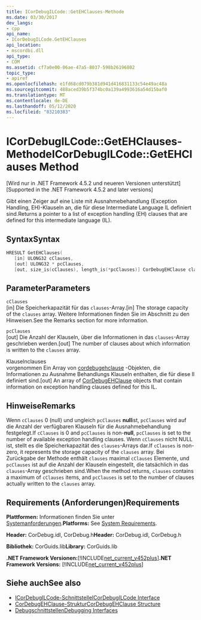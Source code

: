 ```yaml
---
title: ICorDebugILCode::GetEHClauses-Methode
ms.date: 03/30/2017
dev_langs:
- cpp
api_name:
- ICorDebugILCode.GetEHClauses
api_location:
- mscordbi.dll
api_type:
- COM
ms.assetid: cf7a0e00-06ae-47a5-8037-598b26196802
topic_type:
- apiref
ms.openlocfilehash: e1fd68cd079b381d941d416831133c54e49ac48a
ms.sourcegitcommit: 488aced39b5f374bc0a139a4993616a54d15baf0
ms.translationtype: MT
ms.contentlocale: de-DE
ms.lasthandoff: 05/12/2020
ms.locfileid: "83210383"
---
```

# <a name="icordebugilcodegetehclauses-method"></a><span data-ttu-id="8bbda-102">ICorDebugILCode::GetEHClauses-Methode</span><span class="sxs-lookup"><span data-stu-id="8bbda-102">ICorDebugILCode::GetEHClauses Method</span></span>
<span data-ttu-id="8bbda-103">[Wird nur in .NET Framework 4.5.2 und neueren Versionen unterstützt]</span><span class="sxs-lookup"><span data-stu-id="8bbda-103">[Supported in the .NET Framework 4.5.2 and later versions]</span></span>  
  
 <span data-ttu-id="8bbda-104">Gibt einen Zeiger auf eine Liste mit Ausnahmebehandlung (Exception Handling, EH)-Klauseln an, die für diese Intermediate Language IL definiert sind.</span><span class="sxs-lookup"><span data-stu-id="8bbda-104">Returns a pointer to a list of exception handling (EH) clauses that are defined for this intermediate language (IL).</span></span>  
  
## <a name="syntax"></a><span data-ttu-id="8bbda-105">Syntax</span><span class="sxs-lookup"><span data-stu-id="8bbda-105">Syntax</span></span>  
  
```cpp
HRESULT GetEHClauses(  
   [in] ULONG32 cClauses,  
   [out] ULONG32 * pcClauses,  
   [out, size_is(cClauses), length_is(*pcClauses)] CorDebugEHClause clauses[]);  
```  
  
## <a name="parameters"></a><span data-ttu-id="8bbda-106">Parameter</span><span class="sxs-lookup"><span data-stu-id="8bbda-106">Parameters</span></span>  
 `cClauses`  
 <span data-ttu-id="8bbda-107">[in] Die Speicherkapazität für das `clauses`-Array.</span><span class="sxs-lookup"><span data-stu-id="8bbda-107">[in] The storage capacity of the `clauses` array.</span></span> <span data-ttu-id="8bbda-108">Weitere Informationen finden Sie im Abschnitt zu den Hinweisen.</span><span class="sxs-lookup"><span data-stu-id="8bbda-108">See the Remarks section for more information.</span></span>  
  
 `pcClauses`  
 <span data-ttu-id="8bbda-109">[out] Die Anzahl der Klauseln, über die Informationen in das `clauses`-Array geschrieben werden.</span><span class="sxs-lookup"><span data-stu-id="8bbda-109">[out] The number of clauses about which information is written to the `clauses` array.</span></span>  
  
 <span data-ttu-id="8bbda-110">Klauseln</span><span class="sxs-lookup"><span data-stu-id="8bbda-110">clauses</span></span>  
 <span data-ttu-id="8bbda-111">vorgenommen Ein Array von [cordebugehclause](cordebugehclause-structure.md) -Objekten, die Informationen zu Ausnahme Behandlungs Klauseln enthalten, die für diese Il definiert sind.</span><span class="sxs-lookup"><span data-stu-id="8bbda-111">[out] An array of [CorDebugEHClause](cordebugehclause-structure.md) objects that contain information on exception handling clauses defined for this IL.</span></span>  
  
## <a name="remarks"></a><span data-ttu-id="8bbda-112">Hinweise</span><span class="sxs-lookup"><span data-stu-id="8bbda-112">Remarks</span></span>  
 <span data-ttu-id="8bbda-113">Wenn `cClauses` 0 (null) und ungleich `pcClauses` **null**ist, `pcClauses` wird auf die Anzahl der verfügbaren Klauseln für die Ausnahmebehandlung festgelegt.</span><span class="sxs-lookup"><span data-stu-id="8bbda-113">If `cClauses` is 0 and `pcClauses` is non-**null**, `pcClauses` is set to the number of available exception handling clauses.</span></span> <span data-ttu-id="8bbda-114">Wenn `cClauses` nicht NULL ist, stellt es die Speicherkapazität des `clauses`-Arrays dar.</span><span class="sxs-lookup"><span data-stu-id="8bbda-114">If `cClauses` is non-zero, it represents the storage capacity of the `clauses` array.</span></span> <span data-ttu-id="8bbda-115">Bei Zurückgabe der Methode enthält `clauses` maximal `cClauses` Elemente, und `pcClauses` ist auf die Anzahl der Klauseln eingestellt, die tatsächlich in das `clauses`-Array geschrieben sind.</span><span class="sxs-lookup"><span data-stu-id="8bbda-115">When the method returns, `clauses` contains a maximum of `cClauses` items, and `pcClauses` is set to the number of clauses actually written to the `clauses` array.</span></span>  
  
## <a name="requirements"></a><span data-ttu-id="8bbda-116">Requirements (Anforderungen)</span><span class="sxs-lookup"><span data-stu-id="8bbda-116">Requirements</span></span>  
 <span data-ttu-id="8bbda-117">**Plattformen:** Informationen finden Sie unter [Systemanforderungen](../../get-started/system-requirements.md).</span><span class="sxs-lookup"><span data-stu-id="8bbda-117">**Platforms:** See [System Requirements](../../get-started/system-requirements.md).</span></span>  
  
 <span data-ttu-id="8bbda-118">**Header:** CorDebug.idl, CorDebug.h</span><span class="sxs-lookup"><span data-stu-id="8bbda-118">**Header:** CorDebug.idl, CorDebug.h</span></span>  
  
 <span data-ttu-id="8bbda-119">**Bibliothek:** CorGuids.lib</span><span class="sxs-lookup"><span data-stu-id="8bbda-119">**Library:** CorGuids.lib</span></span>  
  
 <span data-ttu-id="8bbda-120">**.NET Framework Versionen:**[!INCLUDE[net_current_v452plus](../../../../includes/net-current-v452plus-md.md)]</span><span class="sxs-lookup"><span data-stu-id="8bbda-120">**.NET Framework Versions:** [!INCLUDE[net_current_v452plus](../../../../includes/net-current-v452plus-md.md)]</span></span>  
  
## <a name="see-also"></a><span data-ttu-id="8bbda-121">Siehe auch</span><span class="sxs-lookup"><span data-stu-id="8bbda-121">See also</span></span>

- [<span data-ttu-id="8bbda-122">ICorDebugILCode-Schnittstelle</span><span class="sxs-lookup"><span data-stu-id="8bbda-122">ICorDebugILCode Interface</span></span>](icordebugilcode-interface.md)
- [<span data-ttu-id="8bbda-123">CorDebugEHClause-Struktur</span><span class="sxs-lookup"><span data-stu-id="8bbda-123">CorDebugEHClause Structure</span></span>](cordebugehclause-structure.md)
- [<span data-ttu-id="8bbda-124">Debugschnittstellen</span><span class="sxs-lookup"><span data-stu-id="8bbda-124">Debugging Interfaces</span></span>](debugging-interfaces.md)
